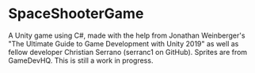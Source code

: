 # SpaceShooterGame
A Unity game using C#, made with the help from Jonathan Weinberger's "The Ultimate Guide to Game Development with Unity 2019" as well as fellow developer Christian Serrano (serranc1 on GitHub).
Sprites are from GameDevHQ.
This is still a work in progress.
